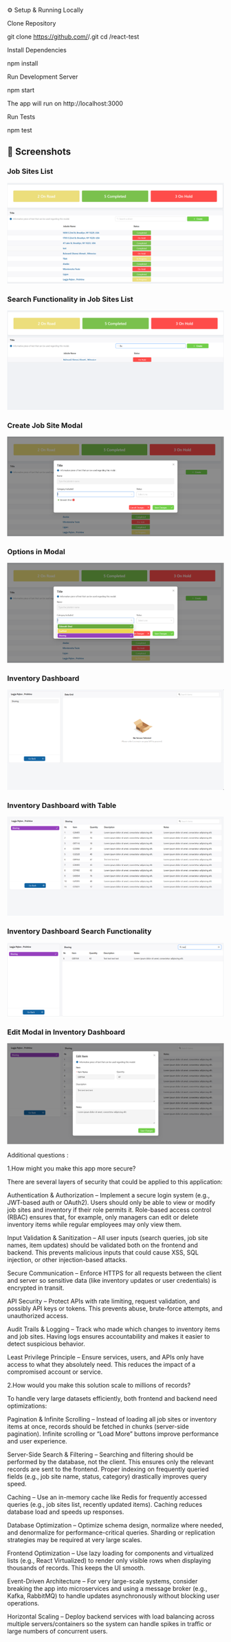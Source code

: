 ⚙️ Setup & Running Locally

Clone Repository

git clone https://github.com/<your-username>/<repo-name>.git
cd <repo-name>/react-test

Install Dependencies

npm install

Run Development Server

npm start

The app will run on http://localhost:3000

Run Tests

npm test

## 📸 Screenshots

### Job Sites List

![Job Sites List](./screenshots/Screenshot0.png)

### Search Functionality in Job Sites List

![Search Functionality in Job Sites List](./screenshots/Screenshot1.png)

### Create Job Site Modal

![Create Job Site Modal](./screenshots/Screenshot2.png)

### Options in Modal

![Options in Modal](./screenshots/Screenshot3.png)

### Inventory Dashboard

![Inventory Dashboard](./screenshots/Screenshot4.png)

### Inventory Dashboard with Table

![Inventory Dashboard with Table](./screenshots/Screenshot5.png)

### Inventory Dashboard Search Functionality

![Inventory Dashboard Search Functionality](./screenshots/Screenshot6.png)

### Edit Modal in Inventory Dashboard

![Edit Modal in Inventory Dashboard](./screenshots/Screenshot7.png)

Additional questions :

1.How might you make this app more secure?

There are several layers of security that could be applied to this application:

Authentication & Authorization – Implement a secure login system (e.g., JWT-based auth or OAuth2). Users should only be able to view or modify job sites and inventory if their role permits it. Role-based access control (RBAC) ensures that, for example, only managers can edit or delete inventory items while regular employees may only view them.

Input Validation & Sanitization – All user inputs (search queries, job site names, item updates) should be validated both on the frontend and backend. This prevents malicious inputs that could cause XSS, SQL injection, or other injection-based attacks.

Secure Communication – Enforce HTTPS for all requests between the client and server so sensitive data (like inventory updates or user credentials) is encrypted in transit.

API Security – Protect APIs with rate limiting, request validation, and possibly API keys or tokens. This prevents abuse, brute-force attempts, and unauthorized access.

Audit Trails & Logging – Track who made which changes to inventory items and job sites. Having logs ensures accountability and makes it easier to detect suspicious behavior.

Least Privilege Principle – Ensure services, users, and APIs only have access to what they absolutely need. This reduces the impact of a compromised account or service.

2.How would you make this solution scale to millions of records?

To handle very large datasets efficiently, both frontend and backend need optimizations:

Pagination & Infinite Scrolling – Instead of loading all job sites or inventory items at once, records should be fetched in chunks (server-side pagination). Infinite scrolling or “Load More” buttons improve performance and user experience.

Server-Side Search & Filtering – Searching and filtering should be performed by the database, not the client. This ensures only the relevant records are sent to the frontend. Proper indexing on frequently queried fields (e.g., job site name, status, category) drastically improves query speed.

Caching – Use an in-memory cache like Redis for frequently accessed queries (e.g., job sites list, recently updated items). Caching reduces database load and speeds up responses.

Database Optimization – Optimize schema design, normalize where needed, and denormalize for performance-critical queries. Sharding or replication strategies may be required at very large scales.

Frontend Optimization – Use lazy loading for components and virtualized lists (e.g., React Virtualized) to render only visible rows when displaying thousands of records. This keeps the UI smooth.

Event-Driven Architecture – For very large-scale systems, consider breaking the app into microservices and using a message broker (e.g., Kafka, RabbitMQ) to handle updates asynchronously without blocking user operations.

Horizontal Scaling – Deploy backend services with load balancing across multiple servers/containers so the system can handle spikes in traffic or large numbers of concurrent users.
